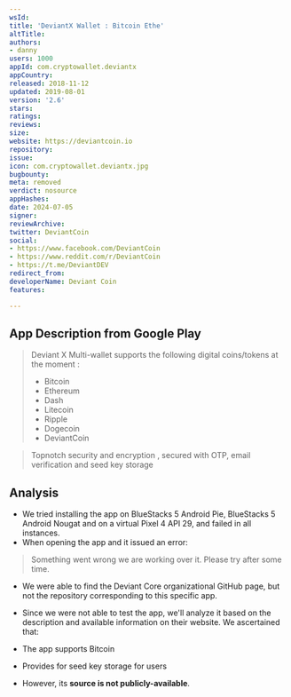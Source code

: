 ```yaml
---
wsId: 
title: 'DeviantX Wallet : Bitcoin Ethe'
altTitle: 
authors:
- danny
users: 1000
appId: com.cryptowallet.deviantx
appCountry: 
released: 2018-11-12
updated: 2019-08-01
version: '2.6'
stars: 
ratings: 
reviews: 
size: 
website: https://deviantcoin.io
repository: 
issue: 
icon: com.cryptowallet.deviantx.jpg
bugbounty: 
meta: removed
verdict: nosource
appHashes: 
date: 2024-07-05
signer: 
reviewArchive: 
twitter: DeviantCoin
social:
- https://www.facebook.com/DeviantCoin
- https://www.reddit.com/r/DeviantCoin
- https://t.me/DeviantDEV
redirect_from: 
developerName: Deviant Coin
features: 

---
```


## App Description from Google Play 

> Deviant X Multi-wallet supports the following digital coins/tokens at the moment :
> - Bitcoin
> - Ethereum
> - Dash
> - Litecoin
> - Ripple
> - Dogecoin
> - DeviantCoin

> Topnotch security and encryption , secured with OTP, email verification and seed key storage

## Analysis 

- We tried installing the app on BlueStacks 5 Android Pie, BlueStacks 5 Android Nougat and on a virtual Pixel 4 API 29, and failed in all instances.
- When opening the app and it issued an error: 

> Something went wrong we are working over it. Please try after some time. 

- We were able to find the Deviant Core organizational GitHub page, but not the repository corresponding to this specific app. 
- Since we were not able to test the app, we'll analyze it based on the description and available information on their website. We ascertained that: 

- The app supports Bitcoin 
- Provides for seed key storage for users
- However, its **source is not publicly-available**. 